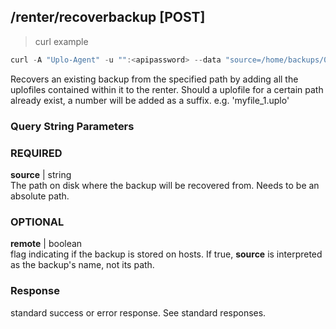 ## /renter/recoverbackup [POST]
> curl example

```go
curl -A "Uplo-Agent" -u "":<apipassword> --data "source=/home/backups/01-01-1968.backup" "localhost:8480/renter/recoverbackup"
```

Recovers an existing backup from the specified path by adding all the uplofiles
contained within it to the renter. Should a uplofile for a certain path already
exist, a number will be added as a suffix. e.g. 'myfile_1.uplo'

### Query String Parameters
### REQUIRED
**source** | string  
The path on disk where the backup will be recovered from. Needs to be an
absolute path.

### OPTIONAL
**remote** | boolean  
flag indicating if the backup is stored on hosts. If true, **source** is
interpreted as the backup's name, not its path.

### Response

standard success or error response. See standard responses.
